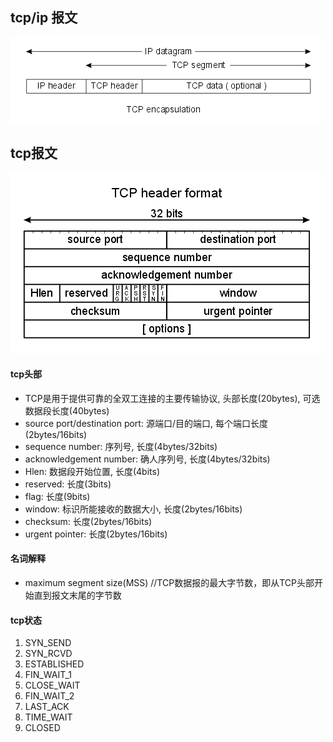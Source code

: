 ## tcp/ip 报文
![tcp-ip](/image/tcp-ip.gif)

## tcp报文
![tcp-header](/image/tcp-header.gif)

#### tcp头部
- TCP是用于提供可靠的全双工连接的主要传输协议, 头部长度(20bytes), 可选数据段长度(40bytes)
- source port/destination port: 源端口/目的端口, 每个端口长度(2bytes/16bits)
- sequence number: 序列号, 长度(4bytes/32bits)
- acknowledgement number: 确人序列号, 长度(4bytes/32bits)
- Hlen: 数据段开始位置, 长度(4bits)
- reserved: 长度(3bits)
- flag: 长度(9bits)
- window: 标识所能接收的数据大小, 长度(2bytes/16bits)
- checksum: 长度(2bytes/16bits)
- urgent pointer: 长度(2bytes/16bits)
#### 名词解释
- maximum segment size(MSS) //TCP数据报的最大字节数，即从TCP头部开始直到报文末尾的字节数

#### tcp状态
1. SYN_SEND
2. SYN_RCVD
3. ESTABLISHED
4. FIN_WAIT_1
5. CLOSE_WAIT
6. FIN_WAIT_2
7. LAST_ACK
8. TIME_WAIT
9. CLOSED
